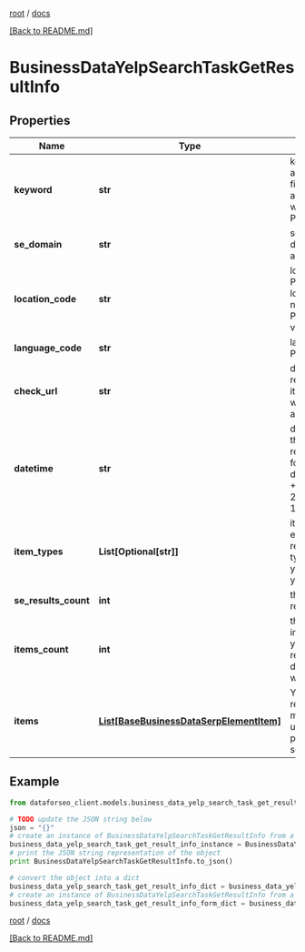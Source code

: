 [root](./../ "root") / [docs](./ "docs")

[[Back to README.md]](./../README.md "[Back to README.md]")

# BusinessDataYelpSearchTaskGetResultInfo

## Properties

Name | Type | Description | Notes
------------ | ------------- | ------------- | -------------
**keyword** | **str** | keyword received in a POST array this field will contain the alias parameter if it was specified in a POST array | [optional]
**se_domain** | **str** | search engine domain in a POST array | [optional]
**location_code** | **str** | location code in a POST array if location_code was not specified in a POST array, the value equals null | [optional]
**language_code** | **str** | language code in a POST array | [optional]
**check_url** | **str** | direct URL to Yelp results you can use it to make sure that we provided accurate results | [optional]
**datetime** | **str** | date and time when the result was received in the UTC format: “yyyy-mm-dd hh-mm-ss +00:00” example: 2019-11-15 12:57:46 +00:00 | [optional]
**item_types** | **List[Optional[str]]** | item types encountered in the result possible item types: yelp_search_organic, yelp_search_paid | [optional]
**se_results_count** | **int** | the total number of results | [optional]
**items_count** | **int** | the number of items in the results array you can get more results by using the depth parameter when setting a task | [optional]
**items** | [**List[BaseBusinessDataSerpElementItem]**](BaseBusinessDataSerpElementItem.md) | Yelp search listing results you can get more results by using the depth parameter when setting a task | [optional]

## Example

```python
from dataforseo_client.models.business_data_yelp_search_task_get_result_info import BusinessDataYelpSearchTaskGetResultInfo

# TODO update the JSON string below
json = "{}"
# create an instance of BusinessDataYelpSearchTaskGetResultInfo from a JSON string
business_data_yelp_search_task_get_result_info_instance = BusinessDataYelpSearchTaskGetResultInfo.from_json(json)
# print the JSON string representation of the object
print BusinessDataYelpSearchTaskGetResultInfo.to_json()

# convert the object into a dict
business_data_yelp_search_task_get_result_info_dict = business_data_yelp_search_task_get_result_info_instance.to_dict()
# create an instance of BusinessDataYelpSearchTaskGetResultInfo from a dict
business_data_yelp_search_task_get_result_info_form_dict = business_data_yelp_search_task_get_result_info.from_dict(business_data_yelp_search_task_get_result_info_dict)
```

  

[root](./../ "root") / [docs](./ "docs")

[[Back to README.md]](./../README.md "[Back to README.md]")